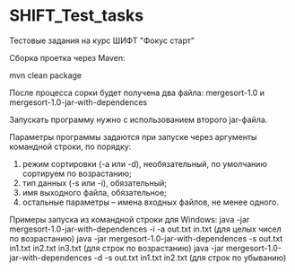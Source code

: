 # SHIFT_Test_tasks
Тестовые задания на курс ШИФТ "Фокус старт"

Сборка проетка через Maven:

mvn clean package

После процесса сорки будет получена два файла: mergesort-1.0 и mergesort-1.0-jar-with-dependences

Запускать программу нужно с использованием второго jar-файла.

Параметры программы задаются при запуске через аргументы командной строки, по порядку: 
1. режим сортировки (-a или -d), необязательный, по умолчанию сортируем по возрастанию; 
2. тип данных (-s или -i), обязательный; 
3. имя выходного файла, обязательное; 
4. остальные параметры – имена входных файлов, не менее одного.

Примеры запуска из командной строки для Windows: 
java -jar mergesort-1.0-jar-with-dependences -i -a out.txt in.txt (для целых чисел по возрастанию)
java -jar mergesort-1.0-jar-with-dependences -s out.txt in1.txt in2.txt in3.txt (для строк по возрастанию)
java -jar mergesort-1.0-jar-with-dependences -d -s out.txt in1.txt in2.txt (для строк по убыванию)
